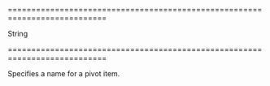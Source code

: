 <!--**
/*-------------------------------------------
    Auto-generated file. Do not modify.
-------------------------------------------

**-->
===========================================================================
<!--type-->String<!--/type-->
===========================================================================

<!--shortDescription-->
Specifies a name for a pivot item.
<!--/shortDescription-->

<!--fullDescription-->

<!--/fullDescription-->